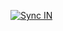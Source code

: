 [![Sync IN](https://github.com/BXZ1/Steam-Skin/actions/workflows/Sync-IN.yml/badge.svg)](https://github.com/BXZ1/Steam-Skin/actions/workflows/Sync-IN.yml)

